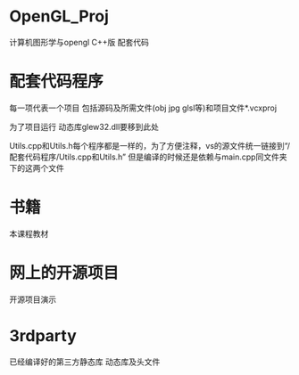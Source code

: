 # OpenGL_Proj
计算机图形学与opengl C++版 配套代码

# 配套代码程序
每一项代表一个项目 包括源码及所需文件(obj jpg glsl等)和项目文件*.vcxproj

为了项目运行 动态库glew32.dll要移到此处

Utils.cpp和Utils.h每个程序都是一样的，为了方便注释，vs的源文件统一链接到“/配套代码程序/Utils.cpp和Utils.h”  但是编译的时候还是依赖与main.cpp同文件夹下的这两个文件

# 书籍
本课程教材

# 网上的开源项目
开源项目演示

# 3rdparty
已经编译好的第三方静态库 动态库及头文件

